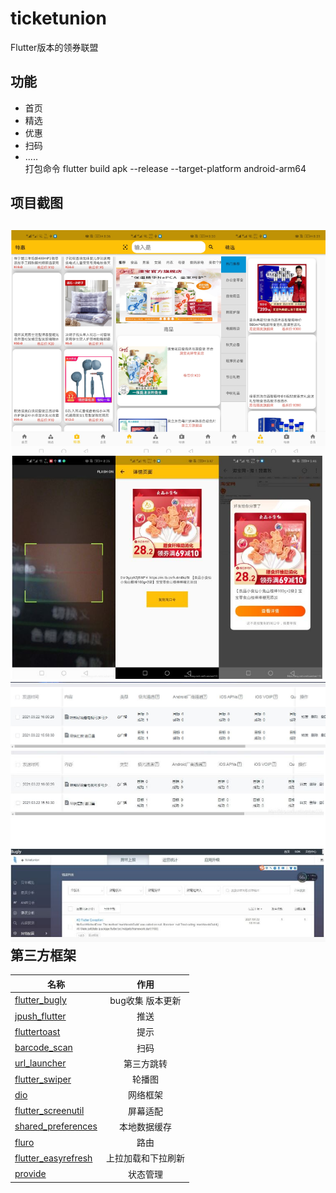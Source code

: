 ticketunion
==========
Flutter版本的领券联盟


功能
----------
* 首页<br>
* 精选<br>
* 优惠<br>
* 扫码<br>
* .....<br>
  打包命令   flutter build apk --release --target-platform android-arm64


项目截图
------------------
![avatar](/screenshots/2.PNG)
![avatar](/screenshots/11.JPG)
![avatar](/screenshots/c.JPG)
![avatar](/screenshots/y2.JPG)
第三方框架
-----------------
| 名称        | 作用         |
| ------------- |:-------------:|
|  [ flutter_bugly](https://github.com/best-flutter/flutter_swiper)     |bug收集 版本更新 |
|  [jpush_flutter](https://github.com/best-flutter/flutter_swiper)     |推送 |
|  [ fluttertoast](https://github.com/best-flutter/flutter_swiper)     |提示 |
|  [ barcode_scan](https://girthub.com/best-flutter/flutter_swiper)     |扫码 |
|  [url_launcher](https://github.com/best-flutter/flutter_swiper)     |第三方跳转 |
|  [flutter_swiper](https://github.com/best-flutter/flutter_swiper)     |轮播图 |
|  [dio](https://github.com/flutterchina/dio)  | 网络框架      |
|  [flutter_screenutil](https://pub.dev/packages/flutter_screenutil)   | 屏幕适配    |
|  [shared_preferences](https://pub.dev/packages/shared_preferences)   | 本地数据缓存    |
|  [fluro](https://pub.dev/packages/fluro)   |  路由   |
|  [flutter_easyrefresh](https://pub.dev/packages/pull_to_refresh)   |  上拉加载和下拉刷新   |
|  [provide](https://pub.dev/packages/provider)   |  状态管理   |







